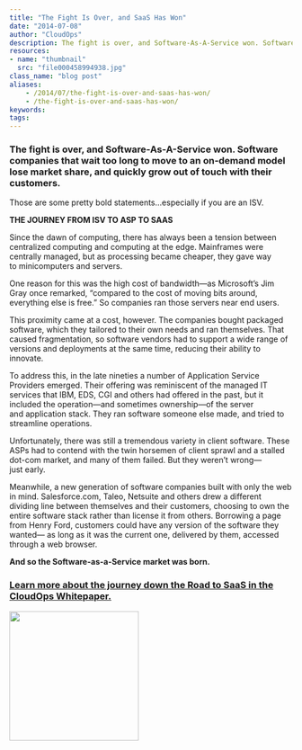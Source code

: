 ```yaml
---
title: "The Fight Is Over, and SaaS Has Won"
date: "2014-07-08"
author: "CloudOps"
description: The fight is over, and Software-As-A-Service won. Software companies that wait too long to move to an on-demand model lose market share, and quickly grow out of touch with their customers.
resources:
- name: "thumbnail"
  src: "file000458994938.jpg"
class_name: "blog post"
aliases:
    - /2014/07/the-fight-is-over-and-saas-has-won/
    - /the-fight-is-over-and-saas-has-won/
keywords:
tags:
---
```



<h3><strong>The fight is over, and Software-As-A-Service won.</strong> Software companies that wait too long to move to an on-demand model lose market share, and quickly grow out of touch with their customers.</h3><p>Those are some pretty bold statements…especially if you are an ISV.</p><p><strong>THE JOURNEY FROM ISV TO ASP TO SAAS</strong></p><p>Since the dawn of computing, there has always been a&nbsp;tension between centralized computing and computing&nbsp;at the edge. Mainframes were centrally managed,&nbsp;but as processing became cheaper, they gave way to&nbsp;minicomputers and servers.</p><p>One reason for this was the high cost of bandwidth—as&nbsp;Microsoft’s Jim Gray once remarked, “compared to the&nbsp;cost of moving bits around, everything else is free.” So&nbsp;companies ran those servers near end users.</p><p>This proximity came at a cost, however. The companies&nbsp;bought packaged software, which they tailored to&nbsp;their own needs and ran themselves. That caused&nbsp;fragmentation, so software vendors had to support a&nbsp;wide range of versions and deployments at the same&nbsp;time, reducing their ability to innovate.</p><p>To address this, in the late nineties a number of&nbsp;Application Service Providers emerged. Their offering was&nbsp;reminiscent of the managed IT services that IBM, EDS,&nbsp;CGI and others had offered in the past, but it included the&nbsp;operation—and sometimes ownership—of the server and&nbsp;application stack. They ran software someone else made,&nbsp;and tried to streamline operations.</p><p>Unfortunately, there was still a tremendous variety in&nbsp;client software. These ASPs had to contend with the twin&nbsp;horsemen of client sprawl and a stalled dot-com market,&nbsp;and many of them failed. But they weren’t wrong—just&nbsp;early.</p><p>Meanwhile, a new generation of software companies&nbsp;built with only the web in mind. Salesforce.com, Taleo,&nbsp;Netsuite and others drew a different dividing line&nbsp;between themselves and their customers, choosing to&nbsp;own the entire software stack rather than license it from&nbsp;others. Borrowing a page from Henry Ford, customers&nbsp;could have any version of the software they wanted—&nbsp;as long as it was the current one, delivered by them,&nbsp;accessed through a web browser.</p><p><strong>And so the Software-as-a-Service market was born.</strong></p><h3><a href="/resources/white-papers/road-to-saas/">Learn more about the journey down the Road to SaaS in the CloudOps Whitepaper.</a></h3><p><a href="/resources/white-papers/road-to-saas/"><img style="width: 230px;" src="/images/blog/post/Download-Whitepaper-CTA.png"></a></p>